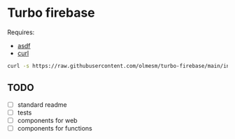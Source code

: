 # Turbo firebase

Requires:

- [asdf](https://asdf-vm.com)
- [curl](https://curl.se/)

```bash
curl -s https://raw.githubusercontent.com/olmesm/turbo-firebase/main/initial-setup.sh | bash -s <directory-name> [react|solidjs]
```

## TODO

- [ ] standard readme
- [ ] tests
- [ ] components for web
- [ ] components for functions
